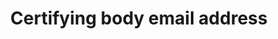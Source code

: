 ---
title: 'Certifying body email address'
field: 'is.certifyingBody.email'
slug: 'is-certifyingbody-email'
description: 'Email address of an organization'
required: False
module: 'Certifying Body'
cluster: 'Certification'
policy: 'Free value. Single value only.'
layout: 'home'
---